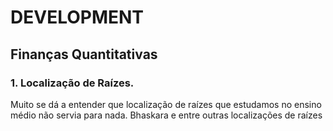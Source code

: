 # DEVELOPMENT

## Finanças Quantitativas

### 1. Localização de Raízes.

Muito se dá a entender que localização de raízes que estudamos no ensino médio não servia para nada. Bhaskara e entre outras localizações de raízes 
